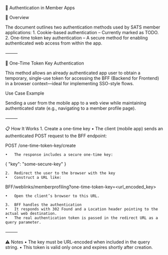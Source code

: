 🔐 Authentication in Member Apps

🧠 Overview

The document outlines two authentication methods used by SATS member applications:
	1.	Cookie-based authentication – Currently marked as TODO.
	2.	One-time token key authentication – A secure method for enabling authenticated web access from within the app.

⸻

🔑 One-Time Token Key Authentication

This method allows an already authenticated app user to obtain a temporary, single-use token for accessing the BFF (Backend for Frontend) in a browser context—ideal for implementing SSO-style flows.

Use Case Example

Sending a user from the mobile app to a web view while maintaining authenticated state (e.g., navigating to a member profile page).

⸻

📋 How It Works
	1.	Create a one-time key
	•	The client (mobile app) sends an authenticated POST request to the BFF endpoint:

POST /one-time-token-key/create


	•	The response includes a secure one-time key:

{
  "key": "some-secure-key"
}


	2.	Redirect the user to the browser with the key
	•	Construct a URL like:

BFF/weblinks/memberprofiling?one-time-token-key=<url_encoded_key>


	•	Open the client’s browser to this URL.

	3.	BFF handles the authentication
	•	It responds with 302 Found and a Location header pointing to the actual web destination.
	•	The real authentication token is passed in the redirect URL as a query parameter.

⸻

⚠️ Notes
	•	The key must be URL-encoded when included in the query string.
	•	This token is valid only once and expires shortly after creation.